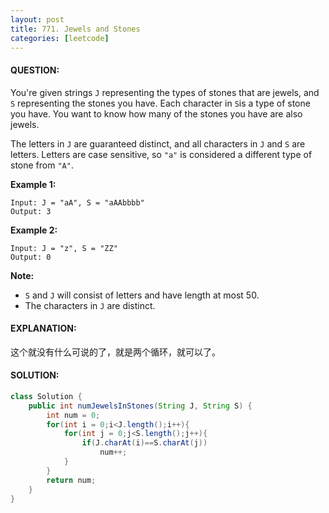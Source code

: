 ```yaml
---
layout: post
title: 771. Jewels and Stones
categories: [leetcode]
---
```


#### QUESTION:

You're given strings `J` representing the types of stones that are jewels, and `S` representing the stones you have.  Each character in `S`is a type of stone you have.  You want to know how many of the stones you have are also jewels.

The letters in `J` are guaranteed distinct, and all characters in `J` and `S` are letters. Letters are case sensitive, so `"a"` is considered a different type of stone from `"A"`.

**Example 1:**

```
Input: J = "aA", S = "aAAbbbb"
Output: 3

```

**Example 2:**

```
Input: J = "z", S = "ZZ"
Output: 0

```

**Note:**

- `S` and `J` will consist of letters and have length at most 50.
- The characters in `J` are distinct.

#### EXPLANATION:

这个就没有什么可说的了，就是两个循环，就可以了。

#### SOLUTION:

```JAVA
class Solution {
    public int numJewelsInStones(String J, String S) {
        int num = 0;
        for(int i = 0;i<J.length();i++){
            for(int j = 0;j<S.length();j++){
                if(J.charAt(i)==S.charAt(j))
                    num++;
            }
        }
        return num;
    }
}
```

